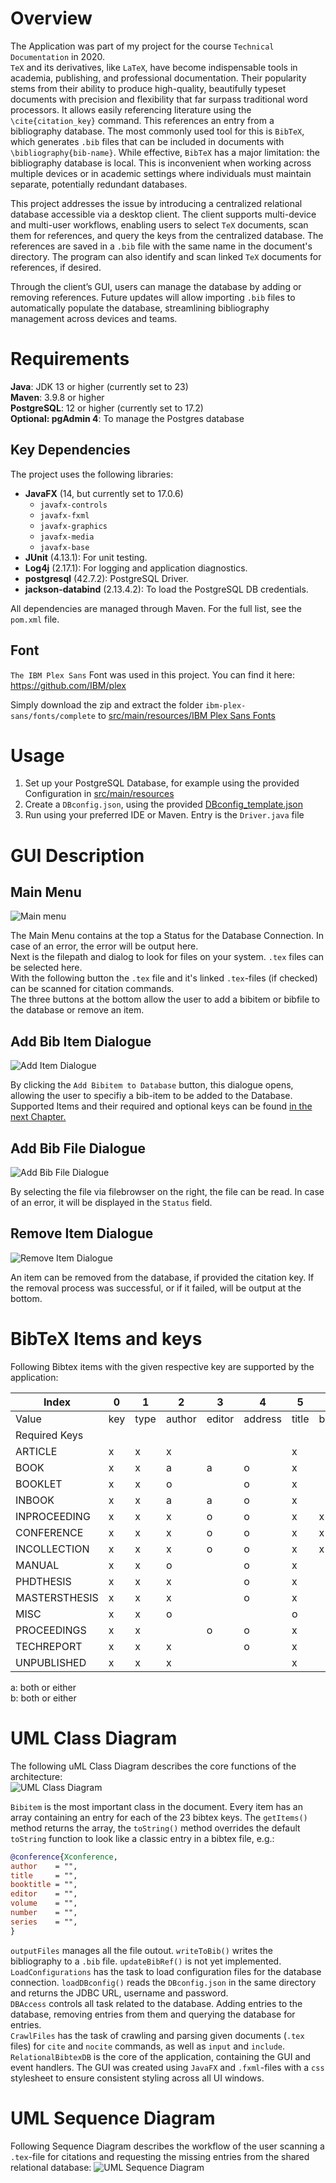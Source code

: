 # Overview
The Application was part of my project for the course `Technical Documentation` in 2020.  
`TeX` and its derivatives, like `LaTeX`, have become indispensable tools in academia, publishing, and professional documentation. Their popularity stems from their ability to produce high-quality, beautifully typeset documents with precision and flexibility that far surpass traditional word processors. It allows easily referencing literature using the `\cite{citation_key}` command. This references an entry from a bibliography database. The most commonly used tool for this is `BibTeX`, which generates `.bib` files that can be included in documents with `\bibliography{bib-name}`. While effective, `BibTeX` has a major limitation: the bibliography database is local. This is inconvenient when working across multiple devices or in academic settings where individuals must maintain separate, potentially redundant databases.

This project addresses the issue by introducing a centralized relational database accessible via a desktop client. The client supports multi-device and multi-user workflows, enabling users to select `TeX` documents, scan them for references, and query the keys from the centralized database. The references are saved in a `.bib` file with the same name in the document's directory. The program can also identify and scan linked `TeX` documents for references, if desired.

Through the client’s GUI, users can manage the database by adding or removing references. Future updates will allow importing `.bib` files to automatically populate the database, streamlining bibliography management across devices and teams.

# Requirements  

**Java**: JDK 13 or higher (currently set to 23)  
**Maven**: 3.9.8 or higher  
**PostgreSQL**: 12 or higher (currently set to 17.2)  
**Optional: pgAdmin 4**: To manage the Postgres database

## Key Dependencies
The project uses the following libraries:  

- **JavaFX** (14, but currently set to 17.0.6)  
  - `javafx-controls`  
  - `javafx-fxml`  
  - `javafx-graphics`  
  - `javafx-media`  
  - `javafx-base`  
- **JUnit** (4.13.1): For unit testing.  
- **Log4j** (2.17.1): For logging and application diagnostics.  
- **postgresql** (42.7.2): PostgreSQL Driver.  
- **jackson-databind** (2.13.4.2): To load the PostgreSQL DB credentials.

All dependencies are managed through Maven. For the full list, see the `pom.xml` file.

## Font

`The IBM Plex Sans` Font was used in this project. You can find it here:  
https://github.com/IBM/plex  

Simply download the zip and extract the folder `ibm-plex-sans/fonts/complete` to [src/main/resources/IBM Plex Sans Fonts](src/main/resources/IBM%20Plex%20Sans%20Fonts/)

# Usage

1. Set up your PostgreSQL Database, for example using the provided Configuration in [src/main/resources](src/main/resources)
2. Create a `DBconfig.json`, using the provided [DBconfig_template.json](DBconfig_template.json)
3. Run using your preferred IDE or Maven. Entry is the `Driver.java` file

# GUI Description
## Main Menu
![Main menu](documentation/App_MainWindow.png)  

The Main Menu contains at the top a Status for the Database Connection. In case of an error, the error will be output here.  
Next is the filepath and dialog to look for files on your system. `.tex` files can be selected here.  
With the following button the `.tex` file and it's linked `.tex`-files (if checked) can be scanned for citation commands.  
The three buttons at the bottom allow the user to add a bibitem or bibfile to the database or remove an item.

## Add Bib Item Dialogue
![Add Item Dialogue](documentation/App_AddItemDialogue.png)  

By clicking the `Add Bibitem to Database` button, this dialogue opens, allowing the user to specifiy a bib-item to be added to the Database. Supported Items and their required and optional keys can be found [in the next Chapter.](#bibtex-items-and-keys)

## Add Bib File Dialogue
![Add Bib File Dialogue](documentation/App_AddFileDialogue.png)  

By selecting the file via filebrowser on the right, the file can be read. In case of an error, it will be displayed in the `Status` field.

## Remove Item Dialogue
![Remove Item Dialogue](documentation/App_RemKeyDialogue.png)  

An item can be removed from the database, if provided the citation key. If the removal process was successful, or if it failed, will be output at the bottom.

# BibTeX Items and keys

Following Bibtex items with the given respective key are supported by the application:

| Index         | 0   | 1    | 2      | 3      | 4       | 5     | 6         | 7       | 8         | 9    | 10           | 11           | 12          | 13     | 14     | 15     | 16   | 17      | 18      | 19    | 20     | 21    | 22   |
|---------------|-----|------|--------|--------|---------|-------|-----------|---------|-----------|------|--------------|--------------|-------------|--------|--------|--------|------|---------|---------|-------|--------|-------|------|
| Value         | key | type | author | editor | address | title | booktitle | journal | publisher | year | howpublished | organization | institution | school | volume | series | type | edition | chapter | month | number | pages | note |
| Required Keys |     |      |        |        |         |       |           |         |           |      |              |              |             |        |        |        |      |         |         |       |        |       |      |
| ARTICLE       | x   | x    | x      |        |         | x     |           | x       |           | x    |              |              |             |        | o      |        |      |         |         | o     | o      | o     | o    |
| BOOK          | x   | x    | a      | a      | o       | x     |           |         | x         | x    |              |              |             |        | o      | o      |      | o       |         | o     | o      |       | o    |
| BOOKLET       | x   | x    | o      |        | o       | x     |           |         |           | o    | o            |              |             |        |        |        |      |         |         | o     |        |       | o    |
| INBOOK        | x   | x    | a      | a      | o       | x     |           |         | x         | x    |              |              |             |        | o      | o      | o    | o       | b       | o     | o      | b     | o    |
| INPROCEEDING  | x   | x    | x      | o      | o       | x     | x         |         | o         | x    |              | o            |             |        | o      | o      |      |         |         | o     | o      | o     | o    |
| CONFERENCE    | x   | x    | x      | o      | o       | x     | x         |         | o         | x    |              | o            |             |        | o      | o      |      |         |         | o     | o      | o     | o    |
| INCOLLECTION  | x   | x    | x      | o      | o       | x     | x         |         | x         | x    |              |              |             |        | o      | o      | o    | o       | o       | o     | o      | o     | o    |
| MANUAL        | x   | x    | o      |        | o       | x     |           |         |           | o    |              | o            |             |        |        |        |      | o       |         | o     |        |       | o    |
| PHDTHESIS     | x   | x    | x      |        | o       | x     |           |         |           | x    |              |              |             | x      |        |        |      |         |         | o     |        |       | o    |
| MASTERSTHESIS | x   | x    | x      |        | o       | x     |           |         |           | x    |              |              |             | x      |        |        | o    |         |         | o     |        |       | o    |
| MISC          | x   | x    | o      |        |         | o     |           |         |           | o    | o            |              |             |        |        |        |      |         |         | o     |        |       | o    |
| PROCEEDINGS   | x   | x    |        | o      | o       | x     |           |         | o         | x    |              | o            |             |        | o      | o      |      |         |         | o     | o      |       | o    |
| TECHREPORT    | x   | x    | x      |        | o       | x     |           |         |           | x    |              |              | x           |        |        |        | o    |         |         | o     | o      |       | o    |
| UNPUBLISHED   | x   | x    | x      |        |         | x     |           |         |           | o    |              |              |             |        |        |        |      |         |         | o     |        |       | x    |

  
  
a: both or either  
b: both or either

# UML Class Diagram
The following uML Class Diagram describes the core functions of the architecture:  
![UML Class Diagram](documentation/UML_relBib.png)  

`Bibitem` is the most important class in the document. Every item has an array containing an entry for each of the 23 bibtex keys. The `getItems()` method returns the array, the `toString()` method overrides the default `toString` function to look like a classic entry in a bibtex file, e.g.:
```BibTeX
@conference{Xconference,   
author    = "",
title     = "",
booktitle = "",
editor    = "",
volume    = "",
number    = "",
series    = "",
}
``` 

`outputFiles` manages all the file outout. `writeToBib()` writes the bibliography to a `.bib` file. `updateBibRef()` is not yet implemented.  
`LoadConfigurations` has the task to load configuration files for the database connection. `loadDBconfig()` reads the `DBconfig.json` in the same directory and returns the JDBC URL, username and password.  
`DBAccess` controls all task related to the database. Adding entries to the database, removing entries from them and querying the database for entries.  
`CrawlFiles` has the task of crawling and parsing given documents (`.tex` files) for `cite` and `nocite` commands, as well as `input` and `include`.  
`RelationalBibtexDB` is the core of the application, containing the GUI and event handlers. The GUI was created using `JavaFX` and `.fxml`-files with a `css` stylesheet to ensure consistent styling across all UI windows.

# UML Sequence Diagram
Following Sequence Diagram describes the workflow of the user scanning a `.tex`-file for citations and requesting the missing entries from the shared relational database:
![UML Sequence Diagram](documentation/UML_Seq_Diag.PNG)
